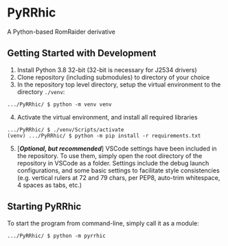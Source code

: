 # PyRRhic
A Python-based RomRaider derivative

## Getting Started with Development

1. Install Python 3.8 32-bit (32-bit is necessary for J2534 drivers)
2. Clone repository (including submodules) to directory of your choice
3. In the repository top level directory, setup the virtual environment
    to the directory `./venv`:

```
.../PyRRhic/ $ python -m venv venv
```

4. Activate the virtual environment, and install all required libraries
```
.../PyRRhic/ $ ./venv/Scripts/activate
(venv) .../PyRRhic/ $ python -m pip install -r requirements.txt
```

5. [_**Optional, but recommended**_] VSCode settings have been included
    in the repository. To use them, simply open the root directory of
    the repository in VSCode as a folder. Settings include the debug
    launch configurations, and some basic settings to facilitate style
    consistencies (e.g. vertical rulers at 72 and 79 chars, per PEP8,
    auto-trim whitespace, 4 spaces as tabs, etc.)

## Starting PyRRhic
To start the program from command-line, simply call it as a module:
```
.../PyRRhic/ $ python -m pyrrhic
```
